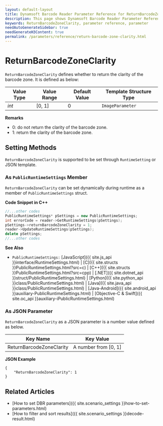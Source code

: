 ```yaml
---
layout: default-layout
title: Dynamsoft Barcode Reader Parameter Reference for ReturnBarcodeZoneClarity
description: This page shows Dynamsoft Barcode Reader Parameter Reference for ReturnBarcodeZoneClarity.
keywords: ReturnBarcodeZoneClarity, parameter reference, parameter
needAutoGenerateSidebar: true
needGenerateH3Content: true
permalink: /parameters/reference/return-barcode-zone-clarity.html
---
```



# ReturnBarcodeZoneClarity 

`ReturnBarcodeZoneClarity` defines whether to return the clarity of the barcode zone. It is defined as below:

| Value Type | Value Range | Default Value | Template Structure Type |
| ---------- | ----------- | ------------- | ----------------------- |
| *int* | [0, 1] | 0 | `ImageParameter` |


**Remarks**  
- 0: do not return the clarity of the barcode zone.
- 1: return the clarity of the barcode zone.


    
## Setting Methods
`ReturnBarcodeZoneClarity` is supported to be set through `RuntimeSetting` or JSON template.

### As `PublicRuntimeSettings` Member
`ReturnBarcodeZoneClarity` can be set dynamically during runtime as a member of `PublicRuntimeSettings` struct.


**Code Snippet in C++**
```cpp
//...other codes
PublicRuntimeSettings* pSettings = new PublicRuntimeSettings;
int errorCode = reader->GetRuntimeSettings(pSettings);
pSettings->returnBarcodeZoneClarity = 1;
reader->UpdateRuntimeSettings(pSettings);
delete pSettings;
//...other codes
```


**See Also**      
- `PublicRuntimeSettings:` [JavaScript]({{ site.js_api }}interface/RuntimeSettings.html) \| [C]({{ site.structs }}PublicRuntimeSettings.html?src=c) \| [C++]({{ site.structs }}PublicRuntimeSettings.html?src=cpp) \| [.NET]({{ site.dotnet_api }}struct/PublicRuntimeSettings.html) \| [Python]({{ site.python_api }}class/PublicRuntimeSettings.html) \| [Java]({{ site.java_api }}class/PublicRuntimeSettings.html) \| [Java-Android]({{ site.android_api }}auxiliary-PublicRuntimeSettings.html) \| [Objective-C & Swift]({{ site.oc_api }}auxiliary-iPublicRuntimeSettings.html)


### As JSON Parameter
`ReturnBarcodeZoneClarity` as a JSON parameter is a number value defined as below.   

| Key Name | Key Value |
| -------- | --------- |
| ReturnBarcodeZoneClarity | A number from [0, 1] |


**JSON Example**   
```
{
    "ReturnBarcodeZoneClarity": 1
}
```


<!--
## Impacts on Performance
### Speed
Disabling `ReturnBarcodeZoneClarity` may improve the Speed.

### Read Rate
`ReturnBarcodeZoneClarity` has no influence on the Read Rate.

### Accuracy
`ReturnBarcodeZoneClarity` has no influence on the Accuracy.

-->
## Related Articles
- [How to set DBR parameters]({{ site.scenario_settings }}how-to-set-parameters.html)
- [How to filter and sort results]({{ site.scenario_settings }}decode-result.html)
